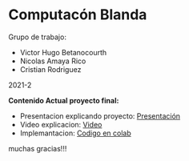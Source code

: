 # Computacón Blanda

Grupo de trabajo: 
* Victor Hugo Betanocourth
* Nicolas Amaya Rico
* Cristian Rodriguez

2021-2

<b>Contenido Actual proyecto final:</b>
* Presentacion explicando proyecto: <a href="https://www.canva.com/design/DAExcygEzbI/ZWp6msjSjwvHvn_LrSCyIQ/view?utm_content=DAExcygEzbI&utm_campaign=designshare&utm_medium=link&utm_source=sharebutton" tittle="Presentacion  interactiva"> Presentación </a>
* Video explicacion:  <a href="https://drive.google.com/file/d/1BKPFJME4BpX4Nu3mzq1UNNvwlOqcARCo/view?usp=sharing" tittle="Video explicativo"> Video </a>
* Implemantacion: <a href="https://colab.research.google.com/drive/1iQ1OLibfWyruM7EIllD_2cvSJASYGWY4?usp=sharing" tittle="Colab"> Codigo en colab </a>

muchas gracias!!!
